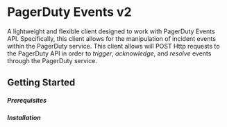 # PagerDuty Events v2

A lightweight and flexible client designed to work with PagerDuty Events API. Specifically, this client allows for the manipulation of incident events within the PagerDuty service. This client allows will POST Http requests to the PagerDuty API in order to *trigger*, *acknowledge*, and *resolve* events through the PagerDuty service. 

## Getting Started

##### Prerequisites

##### Installation

